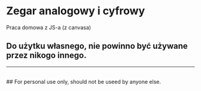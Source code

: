 # Zegar analogowy i cyfrowy

Praca domowa z JS-a (z canvasa)

## Do użytku własnego, nie powinno być używane przez nikogo innego.
<hr>
<br>
## For personal use only, should not be useed by anyone else.
